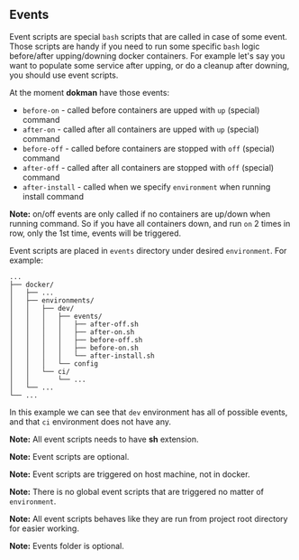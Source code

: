 Events
------

Event scripts are special `bash` scripts that are called in case of some event. Those
scripts are handy if you need to run some specific `bash` logic before/after upping/downing
docker containers. For example let's say you want to populate some service after upping,
or do a cleanup after downing, you should use event scripts.

At the moment **dokman** have those events:
- `before-on` - called before containers are upped with `up` (special) command
- `after-on` - called after all containers are upped with `up` (special) command
- `before-off` - called before containers are stopped with `off` (special) command
- `after-off` - called after all containers are stopped with `off` (special) command
- `after-install` - called when we specify `environment` when running install command

**Note:** on/off events are only called if no containers are up/down when running command. 
So if you have all containers down, and run `on` 2 times in row, only the 1st time, events will be triggered.

Event scripts are placed in `events` directory under desired `environment`. For example:

```text
...
├── docker/
│   ├── ...
│   ├── environments/
│   │   ├── dev/
│   │   │   ├── events/
│   │   │   │   ├── after-off.sh
│   │   │   │   ├── after-on.sh
│   │   │   │   ├── before-off.sh
│   │   │   │   ├── before-on.sh
│   │   │   │   └── after-install.sh
│   │   │   └── config
│   │   └── ci/
│   │       └── ...
│   └── ...
└── ...
```

In this example we can see that `dev` environment has all of possible events, and 
that `ci` environment does not have any.

**Note:** All event scripts needs to have **sh** extension.

**Note:** Event scripts are optional.

**Note:** Event scripts are triggered on host machine, not in docker.

**Note:** There is no global event scripts that are triggered no matter of `environment`.

**Note:** All event scripts behaves like they are run from project root directory for easier working.

**Note:** Events folder is optional.

